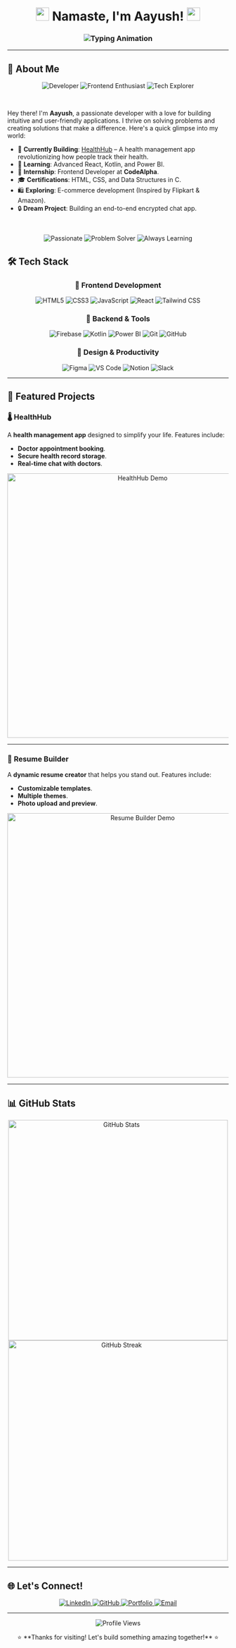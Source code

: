 <h1 align="center">
  <img src="https://media.giphy.com/media/v1.Y2lkPTc5MGI3NjExZzZ5Y2F5dG5yY2Z2eWZ6eGZ5dGZ5dGZ5dGZ5dGZ5dGZ5dGZ5dGZ5dGZ5dGZ5dGZ5dGZ5dGZ5dGZ5dGZ5dGZ5dGZ5dCZlcD12MV9pbnRlcm5hbF9naWZfYnlfaWQmY3Q9Zw/hvRJCLFzcasrR4ia7z/giphy.gif" width="30px"> 
  Namaste, I'm Aayush! 
  <img src="https://media.giphy.com/media/v1.Y2lkPTc5MGI3NjExZzZ5Y2F5dG5yY2Z2eWZ6eGZ5dGZ5dGZ5dGZ5dGZ5dGZ5dGZ5dGZ5dGZ5dGZ5dGZ5dGZ5dGZ5dGZ5dGZ5dGZ5dGZ5dCZlcD12MV9pbnRlcm5hbF9naWZfYnlfaWQmY3Q9Zw/hvRJCLFzcasrR4ia7z/giphy.gif" width="30px">
</h1>

<h3 align="center">
  <img src="https://readme-typing-svg.herokuapp.com?font=Fira+Code&size=26&pause=1000&color=00FF00&center=true&vCenter=true&width=600&lines=Frontend+Developer;Tech+Enthusiast;Problem+Solver;UI%2FUX+Lover;Always+Learning" alt="Typing Animation" />
</h3>

---

## 🌟 **About Me**

<div align="center">

  ![Developer](https://img.shields.io/badge/-Developer-FF5733?style=for-the-badge&logo=visual-studio-code&logoColor=white)
  ![Frontend Enthusiast](https://img.shields.io/badge/-Frontend%20Enthusiast-00FF00?style=for-the-badge&logo=react&logoColor=white)
  ![Tech Explorer](https://img.shields.io/badge/-Tech%20Explorer-00BFFF?style=for-the-badge&logo=google-chrome&logoColor=white)

</div>

<br />

Hey there! I'm **Aayush**, a passionate developer with a love for building intuitive and user-friendly applications. I thrive on solving problems and creating solutions that make a difference. Here's a quick glimpse into my world:

- 🚀 **Currently Building**: [HealthHub](#) – A health management app revolutionizing how people track their health.
- 🌱 **Learning**: Advanced React, Kotlin, and Power BI.
- 💼 **Internship**: Frontend Developer at **CodeAlpha**.
- 🎓 **Certifications**: HTML, CSS, and Data Structures in C.
- 🛍️ **Exploring**: E-commerce development (Inspired by Flipkart & Amazon).
- 🔒 **Dream Project**: Building an end-to-end encrypted chat app.

<br />

<div align="center">

  ![Passionate](https://img.shields.io/badge/-Passionate%20Coder-FF4500?style=for-the-badge&logo=codeigniter&logoColor=white)
  ![Problem Solver](https://img.shields.io/badge/-Problem%20Solver-8A2BE2?style=for-the-badge&logo=leetcode&logoColor=white)
  ![Always Learning](https://img.shields.io/badge/-Always%20Learning-FFD700?style=for-the-badge&logo=udemy&logoColor=white)

</div>

## 🛠️ **Tech Stack**

<div align="center">

  ### 🎨 **Frontend Development**
  <img src="https://img.shields.io/badge/HTML5-E34F26?style=for-the-badge&logo=html5&logoColor=white" alt="HTML5" />
  <img src="https://img.shields.io/badge/CSS3-1572B6?style=for-the-badge&logo=css3&logoColor=white" alt="CSS3" />
  <img src="https://img.shields.io/badge/JavaScript-F7DF1E?style=for-the-badge&logo=javascript&logoColor=black" alt="JavaScript" />
  <img src="https://img.shields.io/badge/React-61DAFB?style=for-the-badge&logo=react&logoColor=black" alt="React" />
  <img src="https://img.shields.io/badge/Tailwind_CSS-38B2AC?style=for-the-badge&logo=tailwind-css&logoColor=white" alt="Tailwind CSS" />

  <br />

  ### 🔧 **Backend & Tools**
  <img src="https://img.shields.io/badge/Firebase-FFCA28?style=for-the-badge&logo=firebase&logoColor=black" alt="Firebase" />
  <img src="https://img.shields.io/badge/Kotlin-0095D5?style=for-the-badge&logo=kotlin&logoColor=white" alt="Kotlin" />
  <img src="https://img.shields.io/badge/Power_BI-F2C811?style=for-the-badge&logo=power-bi&logoColor=black" alt="Power BI" />
  <img src="https://img.shields.io/badge/Git-F05032?style=for-the-badge&logo=git&logoColor=white" alt="Git" />
  <img src="https://img.shields.io/badge/GitHub-181717?style=for-the-badge&logo=github&logoColor=white" alt="GitHub" />

  <br />

  ### 🎯 **Design & Productivity**
  <img src="https://img.shields.io/badge/Figma-F24E1E?style=for-the-badge&logo=figma&logoColor=white" alt="Figma" />
  <img src="https://img.shields.io/badge/VS_Code-007ACC?style=for-the-badge&logo=visual-studio-code&logoColor=white" alt="VS Code" />
  <img src="https://img.shields.io/badge/Notion-000000?style=for-the-badge&logo=notion&logoColor=white" alt="Notion" />
  <img src="https://img.shields.io/badge/Slack-4A154B?style=for-the-badge&logo=slack&logoColor=white" alt="Slack" />

</div>

---

## 🚀 **Featured Projects**

### 🌡️ **HealthHub**
A **health management app** designed to simplify your life. Features include:
- **Doctor appointment booking**.
- **Secure health record storage**.
- **Real-time chat with doctors**.

<p align="center">
  <img src="https://user-images.githubusercontent.com/00000000/placeholder.gif" width="600" alt="HealthHub Demo" />
</p>

---

### 📄 **Resume Builder**
A **dynamic resume creator** that helps you stand out. Features include:
- **Customizable templates**.
- **Multiple themes**.
- **Photo upload and preview**.

<p align="center">
  <img src="https://user-images.githubusercontent.com/00000000/placeholder.gif" width="600" alt="Resume Builder Demo" />
</p>

---

## 📊 **GitHub Stats**

<p align="center">
  <img src="https://github-readme-stats.vercel.app/api?username=aayush&show_icons=true&theme=radical" width="500" alt="GitHub Stats" />
  <br />
  <img src="https://github-readme-streak-stats.herokuapp.com/?user=aayush&theme=radical" width="500" alt="GitHub Streak" />
</p>

---

## 🌐 **Let's Connect!**

<p align="center">
  <a href="https://linkedin.com/in/aayush" target="_blank">
    <img src="https://img.shields.io/badge/LinkedIn-0A66C2?style=for-the-badge&logo=linkedin&logoColor=white" alt="LinkedIn" />
  </a>
  <a href="https://github.com/aayush" target="_blank">
    <img src="https://img.shields.io/badge/GitHub-181717?style=for-the-badge&logo=github&logoColor=white" alt="GitHub" />
  </a>
  <a href="https://yourportfolio.com" target="_blank">
    <img src="https://img.shields.io/badge/Portfolio-FF5733?style=for-the-badge&logo=website&logoColor=white" alt="Portfolio" />
  </a>
  <a href="mailto:aayush@example.com" target="_blank">
    <img src="https://img.shields.io/badge/Email-D14836?style=for-the-badge&logo=gmail&logoColor=white" alt="Email" />
  </a>
</p>

---

<p align="center">
  <img src="https://komarev.com/ghpvc/?username=aayush&color=00FF00&style=flat-square" alt="Profile Views" />
</p>

<p align="center">
  ⭐ **Thanks for visiting! Let's build something amazing together!** ⭐
</p>
